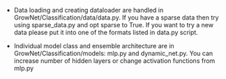 - Data loading and creating dataloader are handled in GrowNet/Classification/data/data.py. 
If you have a sparse data then try using sparse_data.py and opt sparse to True. If you want to try a new data please put it into one of the formats listed in data.py script.

- Individual model class and ensemble architecture are in GrowNet/Classification/models:  mlp.py and dynamic_net.py. 
You can increase number of hidden layers or change activation functions from mlp.py







